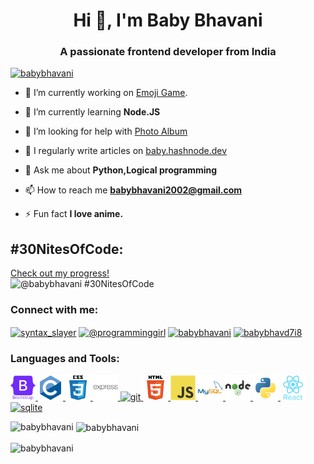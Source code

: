 <h1 align="center">Hi 👋, I'm Baby Bhavani</h1>
<h3 align="center">A passionate frontend developer from India</h3>

<p align="left"> <a href="https://github.com/ryo-ma/github-profile-trophy"><img src="https://github-profile-trophy.vercel.app/?username=babybhavani" alt="babybhavani" /></a> </p>

- 🔭 I’m currently working on [Emoji Game](https://github.com/babybhavani/Emoji-Game.git).

- 🌱 I’m currently learning **Node.JS**

- 🤝 I’m looking for help with [Photo Album](https://github.com/babybhavani/PhotoAlbum.git)

- 📝 I regularly write articles on [baby.hashnode.dev](baby.hashnode.dev)

- 💬 Ask me about **Python,Logical programming**

- 📫 How to reach me **babybhavani2002@gmail.com**

- ⚡ Fun fact **I love anime.**

## #30NitesOfCode:
  [Check out my progress!](https://www.codedex.io/@babybhavani/30-nites-of-code)  
  ![@babybhavani #30NitesOfCode](https://www.codedex.io/api/petStatus?user=babybhavani)

<h3 align="left">Connect with me:</h3>
<p align="left">
<a href="https://twitter.com/syntax_slayer" target="blank"><img align="center" src="https://raw.githubusercontent.com/rahuldkjain/github-profile-readme-generator/master/src/images/icons/Social/twitter.svg" alt="syntax_slayer" height="30" width="40" /></a>
<a href="https://hashnode.com/@programminggirl" target="blank"><img align="center" src="https://raw.githubusercontent.com/rahuldkjain/github-profile-readme-generator/master/src/images/icons/Social/hashnode.svg" alt="@programminggirl" height="30" width="40" /></a>
<a href="https://www.leetcode.com/babybhavani" target="blank"><img align="center" src="https://raw.githubusercontent.com/rahuldkjain/github-profile-readme-generator/master/src/images/icons/Social/leet-code.svg" alt="babybhavani" height="30" width="40" /></a>
<a href="https://auth.geeksforgeeks.org/user/babybhavd7i8" target="blank"><img align="center" src="https://raw.githubusercontent.com/rahuldkjain/github-profile-readme-generator/master/src/images/icons/Social/geeks-for-geeks.svg" alt="babybhavd7i8" height="30" width="40" /></a>
</p>

<h3 align="left">Languages and Tools:</h3>
<p align="left"> <a href="https://getbootstrap.com" target="_blank" rel="noreferrer"> <img src="https://raw.githubusercontent.com/devicons/devicon/master/icons/bootstrap/bootstrap-plain-wordmark.svg" alt="bootstrap" width="40" height="40"/> </a> <a href="https://www.cprogramming.com/" target="_blank" rel="noreferrer"> <img src="https://raw.githubusercontent.com/devicons/devicon/master/icons/c/c-original.svg" alt="c" width="40" height="40"/> </a> <a href="https://www.w3schools.com/css/" target="_blank" rel="noreferrer"> <img src="https://raw.githubusercontent.com/devicons/devicon/master/icons/css3/css3-original-wordmark.svg" alt="css3" width="40" height="40"/> </a> <a href="https://expressjs.com" target="_blank" rel="noreferrer"> <img src="https://raw.githubusercontent.com/devicons/devicon/master/icons/express/express-original-wordmark.svg" alt="express" width="40" height="40"/> </a> <a href="https://git-scm.com/" target="_blank" rel="noreferrer"> <img src="https://www.vectorlogo.zone/logos/git-scm/git-scm-icon.svg" alt="git" width="40" height="40"/> </a> <a href="https://www.w3.org/html/" target="_blank" rel="noreferrer"> <img src="https://raw.githubusercontent.com/devicons/devicon/master/icons/html5/html5-original-wordmark.svg" alt="html5" width="40" height="40"/> </a> <a href="https://developer.mozilla.org/en-US/docs/Web/JavaScript" target="_blank" rel="noreferrer"> <img src="https://raw.githubusercontent.com/devicons/devicon/master/icons/javascript/javascript-original.svg" alt="javascript" width="40" height="40"/> </a> <a href="https://www.mysql.com/" target="_blank" rel="noreferrer"> <img src="https://raw.githubusercontent.com/devicons/devicon/master/icons/mysql/mysql-original-wordmark.svg" alt="mysql" width="40" height="40"/> </a> <a href="https://nodejs.org" target="_blank" rel="noreferrer"> <img src="https://raw.githubusercontent.com/devicons/devicon/master/icons/nodejs/nodejs-original-wordmark.svg" alt="nodejs" width="40" height="40"/> </a> <a href="https://www.python.org" target="_blank" rel="noreferrer"> <img src="https://raw.githubusercontent.com/devicons/devicon/master/icons/python/python-original.svg" alt="python" width="40" height="40"/> </a> <a href="https://reactjs.org/" target="_blank" rel="noreferrer"> <img src="https://raw.githubusercontent.com/devicons/devicon/master/icons/react/react-original-wordmark.svg" alt="react" width="40" height="40"/> </a> <a href="https://www.sqlite.org/" target="_blank" rel="noreferrer"> <img src="https://www.vectorlogo.zone/logos/sqlite/sqlite-icon.svg" alt="sqlite" width="40" height="40"/> </a> </p>




<p><img align="left" src="https://github-readme-stats.vercel.app/api/top-langs?username=babybhavani&show_icons=true&locale=en&layout=compact" alt="babybhavani" /></p>

<p>&nbsp;<img align="center" src="https://github-readme-stats.vercel.app/api?username=babybhavani&show_icons=true&locale=en" alt="babybhavani" /></p>

<p><img align="center" src="https://github-readme-streak-stats.herokuapp.com/?user=babybhavani&" alt="babybhavani" /></p>


